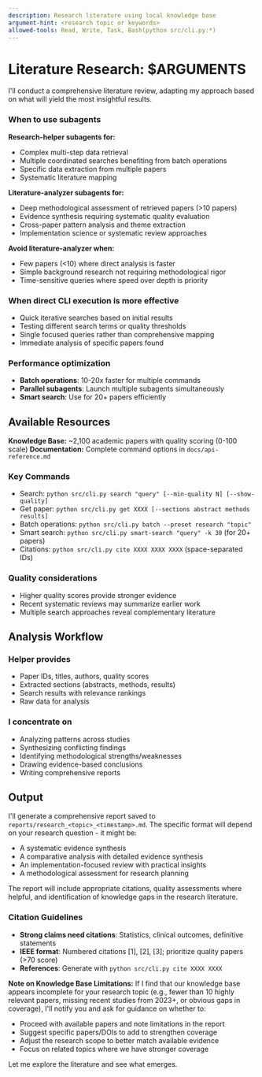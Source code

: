 ```yaml
---
description: Research literature using local knowledge base
argument-hint: <research topic or keywords>
allowed-tools: Read, Write, Task, Bash(python src/cli.py:*)
---
```


# Literature Research: $ARGUMENTS

I'll conduct a comprehensive literature review, adapting my approach based on what will yield the most insightful results.

### When to use subagents

**Research-helper subagents for:**

- Complex multi-step data retrieval
- Multiple coordinated searches benefiting from batch operations
- Specific data extraction from multiple papers
- Systematic literature mapping

**Literature-analyzer subagents for:**

- Deep methodological assessment of retrieved papers (>10 papers)
- Evidence synthesis requiring systematic quality evaluation
- Cross-paper pattern analysis and theme extraction
- Implementation science or systematic review approaches

**Avoid literature-analyzer when:**

- Few papers (<10) where direct analysis is faster
- Simple background research not requiring methodological rigor
- Time-sensitive queries where speed over depth is priority

### When direct CLI execution is more effective

- Quick iterative searches based on initial results
- Testing different search terms or quality thresholds
- Single focused queries rather than comprehensive mapping
- Immediate analysis of specific papers found

### Performance optimization
- **Batch operations**: 10-20x faster for multiple commands
- **Parallel subagents**: Launch multiple subagents simultaneously
- **Smart search**: Use for 20+ papers efficiently

## Available Resources

**Knowledge Base:** ~2,100 academic papers with quality scoring (0-100 scale)
**Documentation:** Complete command options in `docs/api-reference.md`

### Key Commands

- Search: `python src/cli.py search "query" [--min-quality N] [--show-quality]`
- Get paper: `python src/cli.py get XXXX [--sections abstract methods results]`
- Batch operations: `python src/cli.py batch --preset research "topic"`
- Smart search: `python src/cli.py smart-search "query" -k 30` (for 20+ papers)
- Citations: `python src/cli.py cite XXXX XXXX XXXX` (space-separated IDs)

### Quality considerations
- Higher quality scores provide stronger evidence
- Recent systematic reviews may summarize earlier work
- Multiple search approaches reveal complementary literature

## Analysis Workflow

### Helper provides

- Paper IDs, titles, authors, quality scores
- Extracted sections (abstracts, methods, results)
- Search results with relevance rankings
- Raw data for analysis

### I concentrate on

- Analyzing patterns across studies
- Synthesizing conflicting findings
- Identifying methodological strengths/weaknesses
- Drawing evidence-based conclusions
- Writing comprehensive reports

## Output

I'll generate a comprehensive report saved to `reports/research_<topic>_<timestamp>.md`. The specific format will depend on your research question - it might be:

- A systematic evidence synthesis
- A comparative analysis with detailed evidence synthesis
- An implementation-focused review with practical insights
- A methodological assessment for research planning

The report will include appropriate citations, quality assessments where helpful, and identification of knowledge gaps in the research literature.

### Citation Guidelines
- **Strong claims need citations**: Statistics, clinical outcomes, definitive statements
- **IEEE format**: Numbered citations [1], [2], [3]; prioritize quality papers (>70 score)
- **References**: Generate with `python src/cli.py cite XXXX XXXX`

**Note on Knowledge Base Limitations:** If I find that our knowledge base appears incomplete for your research topic (e.g., fewer than 10 highly relevant papers, missing recent studies from 2023+, or obvious gaps in coverage), I'll notify you and ask for guidance on whether to:

- Proceed with available papers and note limitations in the report
- Suggest specific papers/DOIs to add to strengthen coverage
- Adjust the research scope to better match available evidence
- Focus on related topics where we have stronger coverage

Let me explore the literature and see what emerges.

